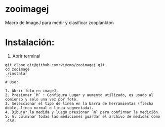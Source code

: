 # zooimagej
Macro de ImageJ para medir y clasificar zooplankton

# Instalación:

1. Abrir terminal

````
git clone git@github.com:viyomo/zooimagej.git
cd zooimage
./instalar
```
# Uso:

1. Abrir foto en imageJ.
2. Presionar `M` : Configura Lugar y aumento utilizado, es usado al comienzo y solo una vez por foto.
3. Seleccionar el tipo de línea en la barra de herramientas (flecha doble, linea normal o linea segmentada).
4. Dibujar la medida y luego presionar `m` para confirmar la medición.
5. Al culminar todas las mediciones guardar el archivo de medidas como .CSV.
